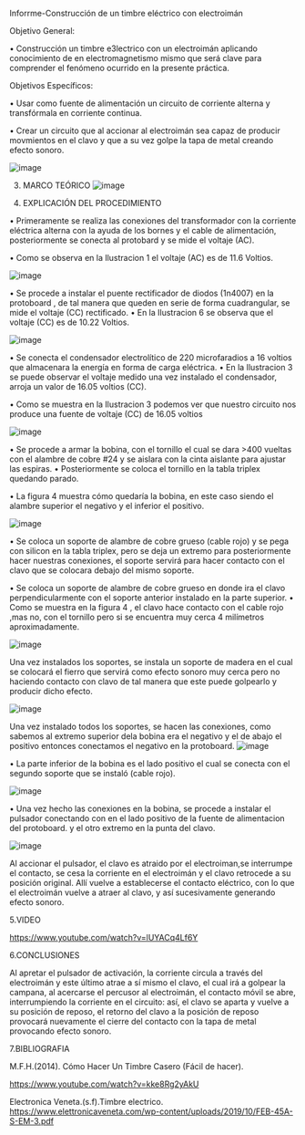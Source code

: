 
Inforrme-Construcción de un timbre eléctrico con electroimán

Objetivo General:

•	Construcción  un timbre e3lectrico con un electroimán aplicando conocimiento de en electromagnetismo mismo que será clave para comprender el fenómeno ocurrido en la presente práctica.

Objetivos Específicos:

•	Usar como fuente de alimentación un circuito de corriente alterna y transfórmala en corriente continua.

•	Crear un circuito que al accionar al electroimán sea capaz de producir movmientos en el clavo y que a su vez golpe la tapa de metal creando efecto sonoro.

![image](https://user-images.githubusercontent.com/93946423/156944863-8ebab911-9a1f-49a3-9597-0ebaa6b88eeb.png)



3. MARCO TEÓRICO
 ![image](https://user-images.githubusercontent.com/93946423/156944702-8cb6aa59-6569-4745-bad0-e7b826b4e1f6.png)
 
 
4. EXPLICACIÓN DEL PROCEDIMIENTO


• Primeramente se realiza las conexiones del transformador con la corriente eléctrica alterna con la ayuda de los bornes y el cable de alimentación, posteriormente se conecta al protobard y se mide el voltaje (AC).

•	Como se observa en la Ilustracion 1 el voltaje (AC) es de 11.6 Voltios.

![image](https://user-images.githubusercontent.com/93946423/157091981-76c13c9f-0ff4-44e7-a705-2a96e96b91dd.png)



•	Se procede a instalar el puente rectificador de diodos  (1n4007) en la protoboard , de tal manera que queden en serie de forma cuadrangular, se mide el voltaje (CC) rectificado.
•	En la Ilustracion 6 se observa  que el voltaje (CC) es de 10.22 Voltios.


![image](https://user-images.githubusercontent.com/93946423/157092326-0bbd64ba-1b94-49d8-92ef-9c56dec977c5.png)



•	Se conecta el condensador electrolítico de 220 microfaradios a 16 voltios  que almacenara la energía en forma de carga eléctrica.
•	En la Ilustracion 3 se puede observar el voltaje medido una vez instalado el condensador, arroja un valor de 16.05 voltios (CC).




•	Como se muestra en la Ilustracion 3 podemos ver que nuestro circuito nos produce una fuente de voltaje (CC) de 16.05 voltios
 

![image](https://user-images.githubusercontent.com/93946423/157092497-f36fcace-4894-450b-bb54-989f69f61924.png)



•	Se procede a armar la bobina, con el tornillo el cual se dara >400 vueltas con el alambre de cobre #24 y se aislara con la cinta aislante para ajustar las espiras.
•	Posteriormente se coloca el tornillo en la tabla triplex quedando parado.

•	La figura 4 muestra cómo quedaría la bobina, en este caso siendo el alambre superior el negativo y el inferior el positivo.

![image](https://user-images.githubusercontent.com/93946423/157092994-b8f730a5-1879-4425-90f1-60514e53738e.png)




•	Se coloca un soporte de alambre de cobre grueso (cable rojo)  y se pega con silicon en la tabla triplex, pero se deja un extremo para posteriormente hacer nuestras conexiones, el soporte servirá para hacer contacto con el clavo que se colocara debajo del mismo soporte.

•	Se coloca un soporte de alambre de cobre  grueso en donde ira el clavo perpendicularmente con el soporte anterior instalado en la parte superior.
•	Como se muestra en la figura 4 , el clavo hace contacto con el cable rojo ,mas no, con el tornillo pero si se encuentra muy cerca 4 milímetros aproximadamente. 


![image](https://user-images.githubusercontent.com/93946423/157081486-40aa92ca-f70d-4148-adcd-9e4c5c54e2cc.png)


Una vez instalados los soportes, se instala un soporte de madera en el cual se colocará el fierro que servirá como efecto sonoro muy cerca pero no haciendo contacto con clavo de tal manera que este puede golpearlo y producir dicho efecto. 

![image](https://user-images.githubusercontent.com/93946423/157083301-2cd593a1-e4bf-4930-8677-94cf151444f5.png)


Una vez instalado todos los soportes, se hacen las conexiones, como sabemos al extremo superior dela bobina era el negativo y el de abajo el positivo entonces conectamos el negativo en la protoboard.
![image](https://user-images.githubusercontent.com/93946423/157083231-95998d07-5a2a-44d2-a50b-5545ecc1d963.png)

•	La parte inferior de la bobina es el lado positivo el cual se conecta con el segundo soporte que se instaló (cable rojo).

![image](https://user-images.githubusercontent.com/93946423/157083901-cec34380-4262-4837-87e5-392e3cee89c5.png)

•	Una vez hecho las conexiones en la bobina, se procede a instalar el pulsador conectando con en el lado positivo de la fuente de alimentacion del protoboard. y el otro extremo en la punta del clavo.

![image](https://user-images.githubusercontent.com/93946423/157084495-e974ff22-9934-4495-a554-8fd67029490b.png)

Al accionar el pulsador, el clavo es atraido por el electroiman,se interrumpe el contacto, se cesa la corriente en el electroimán y el clavo retrocede a su posición original. Allí vuelve a establecerse el contacto eléctrico, con lo que el electroimán vuelve a atraer al clavo, y así sucesivamente generando efecto sonoro.

5.VIDEO

https://www.youtube.com/watch?v=lUYACq4Lf6Y

6.CONCLUSIONES 

Al apretar el pulsador de activación, la corriente circula a través del electroimán y este último atrae a sí mismo el clavo, el cual irá a golpear la campana, al acercarse el percusor al electroimán, el contacto móvil se abre, interrumpiendo la corriente en el circuito: así, el clavo se aparta y vuelve a su posición de reposo, el retorno del clavo a la posición de reposo provocará nuevamente el cierre del contacto con la tapa de metal provocando efecto sonoro.

7.BIBLIOGRAFIA


M.F.H.(2014). Cómo Hacer Un Timbre Casero (Fácil de hacer).

https://www.youtube.com/watch?v=kke8Rg2yAkU

Electronica Veneta.(s.f).Timbre electrico. 
https://www.elettronicaveneta.com/wp-content/uploads/2019/10/FEB-45A-S-EM-3.pdf

